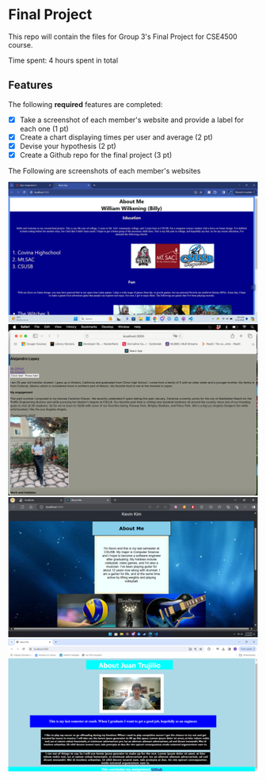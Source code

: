 # Final Project

This repo will contain the files for Group 3's Final Project for CSE4500 course.

Time spent: 4 hours spent in total

## Features

The following **required** features are completed:

- [x] Take a screenshot of each member's website and provide a label for each one (1 pt)
- [x] Create a chart displaying times per user and average (2 pt)
- [x] Devise your hypothesis (2 pt)
- [x] Create a Github repo for the final project (3 pt)

The Following are screenshots of each member's websites

<img src="./images/Website A.png" title='screenshot 1' width='' alt='ss1' />
<img src="./images/Website B.png" title='screenshot 1' width='' alt='ss1' />
<img src="./images/Website C.png" title='screenshot 1' width='' alt='ss1' />
<img src="./images/Website D.png" title='screenshot 1' width='' alt='ss1' />
